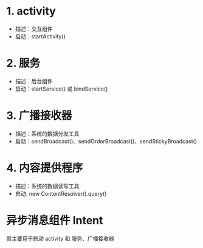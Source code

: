 # 1. activity
- 描述：交互组件
- 启动：startActivity()

# 2. 服务
- 描述：后台组件
- 启动：startService() 或 bindService()

# 3. 广播接收器
- 描述：系统的数据分发工具
- 启动：sendBroadcast()、sendOrderBroadcast()、sendStickyBroadcast()

# 4. 内容提供程序
- 描述：系统的数据读写工具
- 启动: new ContentResolver().query()


# 异步消息组件 Intent
其主要用于启动 activity 和 服务、广播接收器